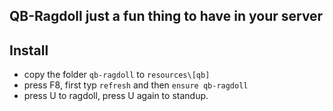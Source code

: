 ## QB-Ragdoll just a fun thing to have in your server

## Install 
- copy the folder `qb-ragdoll` to `resources\[qb]`
- press F8, first typ `refresh` and then `ensure qb-ragdoll`
- press U to ragdoll, press U again to standup.

